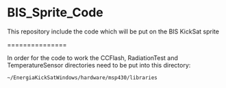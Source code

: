 BIS_Sprite_Code
===============

This repository include the code which will be put on the BIS KickSat sprite

===============

In order for the code to work the CCFlash, RadiationTest and TemperatureSensor directories need to be put into this directory:

    ~/EnergiaKickSatWindows/hardware/msp430/libraries
